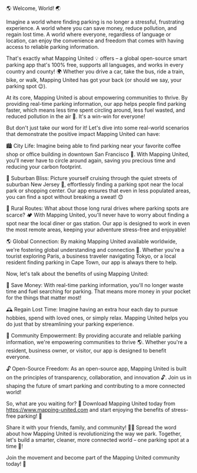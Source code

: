 🌎 Welcome, World! 🌏

Imagine a world where finding parking is no longer a stressful, frustrating experience. A world where you can save money, reduce pollution, and regain lost time. A world where everyone, regardless of language or location, can enjoy the convenience and freedom that comes with having access to reliable parking information.

That's exactly what Mapping United 💡 offers – a global open-source smart parking app that's 100% free, supports all languages, and works in every country and county! 🌍 Whether you drive a car, take the bus, ride a train, bike, or walk, Mapping United has got your back (or should we say, your parking spot 😉).

At its core, Mapping United is about empowering communities to thrive. By providing real-time parking information, our app helps people find parking faster, which means less time spent circling around, less fuel wasted, and reduced pollution in the air 🌟. It's a win-win for everyone!

But don't just take our word for it! Let's dive into some real-world scenarios that demonstrate the positive impact Mapping United can have:

🏙️ City Life: Imagine being able to find parking near your favorite coffee shop or office building in downtown San Francisco 📍. With Mapping United, you'll never have to circle around again, saving you precious time and reducing your carbon footprint.

🌳 Suburban Bliss: Picture yourself cruising through the quiet streets of suburban New Jersey 🔴, effortlessly finding a parking spot near the local park or shopping center. Our app ensures that even in less populated areas, you can find a spot without breaking a sweat! 😊

🚂 Rural Routes: What about those long rural drives where parking spots are scarce? 🏕️ With Mapping United, you'll never have to worry about finding a spot near the local diner or gas station. Our app is designed to work in even the most remote areas, keeping your adventure stress-free and enjoyable!

🌎 Global Connection: By making Mapping United available worldwide, we're fostering global understanding and connection 🌈. Whether you're a tourist exploring Paris, a business traveler navigating Tokyo, or a local resident finding parking in Cape Town, our app is always there to help.

Now, let's talk about the benefits of using Mapping United:

💸 Save Money: With real-time parking information, you'll no longer waste time and fuel searching for parking. That means more money in your pocket for the things that matter most!

🕰️ Regain Lost Time: Imagine having an extra hour each day to pursue hobbies, spend with loved ones, or simply relax. Mapping United helps you do just that by streamlining your parking experience.

💪 Community Empowerment: By providing accurate and reliable parking information, we're empowering communities to thrive 🌎. Whether you're a resident, business owner, or visitor, our app is designed to benefit everyone.

🔓 Open-Source Freedom: As an open-source app, Mapping United is built on the principles of transparency, collaboration, and innovation 🔓. Join us in shaping the future of smart parking and contributing to a more connected world!

So, what are you waiting for? 🤔 Download Mapping United today from https://www.mapping-united.com and start enjoying the benefits of stress-free parking! 🎉

Share it with your friends, family, and community! 📱👥 Spread the word about how Mapping United is revolutionizing the way we park. Together, let's build a smarter, cleaner, more connected world – one parking spot at a time 💪!

Join the movement and become part of the Mapping United community today! 🌟